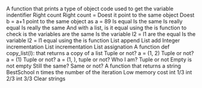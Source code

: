 A function that prints a type of object
code used to get the variable indentifier
Right count
Right count =
Doest it point to the same object
Doest b = a+1 point to the same object as a = 89
Is equal
Is the same
Is really equal
Is really the same
And with a list, is it equal
using the is function to check is the variables are the same
Is the variable l2 = l1 are the equal
Is the variable l2 = l1 equal using the is function
List append
List add
Integer incrementation
List incrementation
List assignation
A function def copy_list(l): that returns a copy of a list
Tuple or not?
a = (1, 2) Tuple or not?
a = (1) Tuple or not?
a = (1, ), tuple or not?
Who I am?
Tuple or not
Empty is not empty
Still the same?
Same or not?
A function that returns a string BestSchool n times the number of the iteration
Low memory cost
int 1/3
int 2/3
int 3/3
Clear strings
